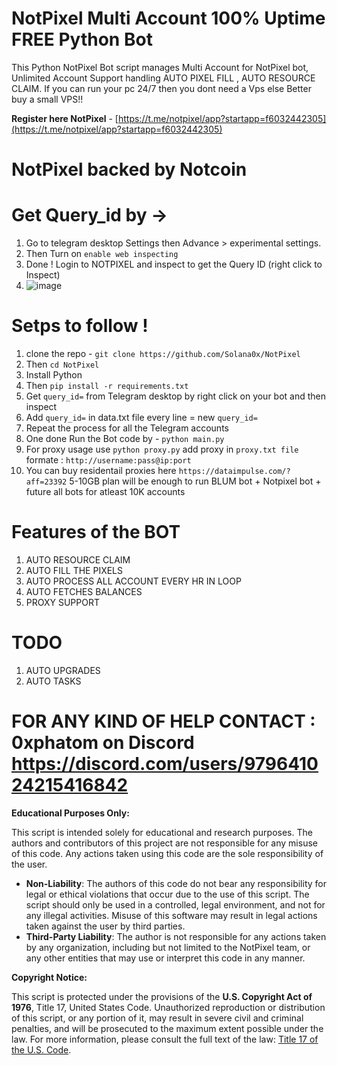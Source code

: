 # NotPixel Multi Account 100% Uptime FREE Python Bot

This Python NotPixel Bot script manages Multi Account for NotPixel bot, Unlimited Account Support handling AUTO PIXEL FILL , AUTO RESOURCE CLAIM. If you can run your pc 24/7 then you dont need a Vps else Better buy a small VPS!!

**Register here NotPixel** - [https://t.me/notpixel/app?startapp=f6032442305](https://t.me/notpixel/app?startapp=f6032442305)

# NotPixel backed by Notcoin

# Get Query_id by ->

1. Go to telegram desktop Settings then Advance > experimental settings.
2. Then Turn on `enable web inspecting`
3. Done ! Login to NOTPIXEL and inspect to get the Query ID (right click to Inspect)
4. ![image](https://github.com/user-attachments/assets/6be1fce1-923b-4f0b-b1e2-71c845e58580)


# Setps to follow !

1. clone the repo - `git clone https://github.com/Solana0x/NotPixel`
2. Then `cd NotPixel`
3. Install Python
4. Then `pip install -r requirements.txt`
6. Get `query_id=` from Telegram desktop by right click on your bot and then inspect
7. Add `query_id=` in data.txt file every line = new `query_id=`
8. Repeat the process for all the Telegram accounts
9. One done Run the Bot code by - `python main.py`
10. For proxy usage use `python proxy.py` add proxy in `proxy.txt file ` formate : `http://username:pass@ip:port`
11. You can buy residentail proxies here `https://dataimpulse.com/?aff=23392` 5-10GB plan will be enough to run BLUM bot + Notpixel bot + future all bots for atleast 10K accounts

# Features of the BOT

1. AUTO RESOURCE CLAIM
2. AUTO FILL THE PIXELS
3. AUTO PROCESS ALL ACCOUNT EVERY HR IN LOOP
4. AUTO FETCHES BALANCES
5. PROXY SUPPORT

# TODO

1. AUTO UPGRADES
2. AUTO TASKS

# FOR ANY KIND OF HELP CONTACT : 0xphatom on Discord https://discord.com/users/979641024215416842

**Educational Purposes Only:**

This script is intended solely for educational and research purposes. The authors and contributors of this project are not responsible for any misuse of this code. Any actions taken using this code are the sole responsibility of the user.

- **Non-Liability**: The authors of this code do not bear any responsibility for legal or ethical violations that occur due to the use of this script. The script should only be used in a controlled, legal environment, and not for any illegal activities. Misuse of this software may result in legal actions taken against the user by third parties.
- **Third-Party Liability**: The author is not responsible for any actions taken by any organization, including but not limited to the NotPixel team, or any other entities that may use or interpret this code in any manner.

**Copyright Notice:**

This script is protected under the provisions of the **U.S. Copyright Act of 1976**, Title 17, United States Code. Unauthorized reproduction or distribution of this script, or any portion of it, may result in severe civil and criminal penalties, and will be prosecuted to the maximum extent possible under the law.
For more information, please consult the full text of the law: [Title 17 of the U.S. Code](https://www.copyright.gov/title17/).


